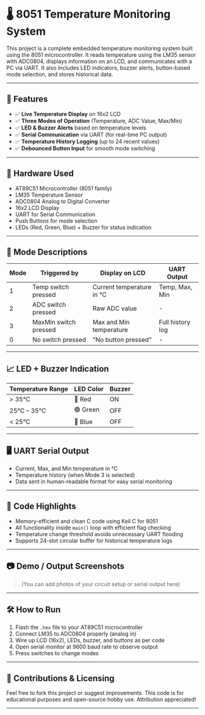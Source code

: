 










# 🌡️ 8051 Temperature Monitoring System

This project is a complete embedded temperature monitoring system built using the 8051 microcontroller. It reads temperature using the LM35 sensor with ADC0804, displays information on an LCD, and communicates with a PC via UART. It also includes LED indicators, buzzer alerts, button-based mode selection, and stores historical data.

---

## 🔧 Features

- ✅ **Live Temperature Display** on 16x2 LCD
- ✅ **Three Modes of Operation** (Temperature, ADC Value, Max/Min)
- ✅ **LED & Buzzer Alerts** based on temperature levels
- ✅ **Serial Communication** via UART (for real-time PC output)
- ✅ **Temperature History Logging** (up to 24 recent values)
- ✅ **Debounced Button Input** for smooth mode switching

---

## 📌 Hardware Used

- AT89C51 Microcontroller (8051 family)
- LM35 Temperature Sensor
- ADC0804 Analog to Digital Converter
- 16x2 LCD Display
- UART for Serial Communication
- Push Buttons for mode selection
- LEDs (Red, Green, Blue) + Buzzer for status indication

---

## 📂 Mode Descriptions

| Mode | Triggered by                  | Display on LCD             | UART Output         |
|------|-------------------------------|-----------------------------|---------------------|
| 1    | Temp switch pressed           | Current temperature in °C   | Temp, Max, Min      |
| 2    | ADC switch pressed            | Raw ADC value               | -                   |
| 3    | MaxMin switch pressed         | Max and Min temperature     | Full history log    |
| 0    | No switch pressed             | "No button pressed"         | -                   |

---

## 📈 LED + Buzzer Indication

| Temperature Range | LED Color | Buzzer |
|-------------------|-----------|--------|
| > 35°C            | 🔴 Red    | ON     |
| 25°C – 35°C       | 🟢 Green  | OFF    |
| < 25°C            | 🔵 Blue   | OFF    |

---

## 🖥️ UART Serial Output

- Current, Max, and Min temperature in °C
- Temperature history (when Mode 3 is selected)
- Data sent in human-readable format for easy serial monitoring

---

## 📌 Code Highlights

- Memory-efficient and clean C code using Keil C for 8051
- All functionality inside `main()` loop with efficient flag checking
- Temperature change threshold avoids unnecessary UART flooding
- Supports 24-slot circular buffer for historical temperature logs

---

## 📷 Demo / Output Screenshots

> (You can add photos of your circuit setup or serial output here)

---

## 🛠️ How to Run

1. Flash the `.hex` file to your AT89C51 microcontroller
2. Connect LM35 to ADC0804 properly (analog in)
3. Wire up LCD (16x2), LEDs, buzzer, and buttons as per code
4. Open serial monitor at 9600 baud rate to observe output
5. Press switches to change modes

---

## 🤝 Contributions & Licensing

Feel free to fork this project or suggest improvements. This code is for educational purposes and open-source hobby use. Attribution appreciated!

---




